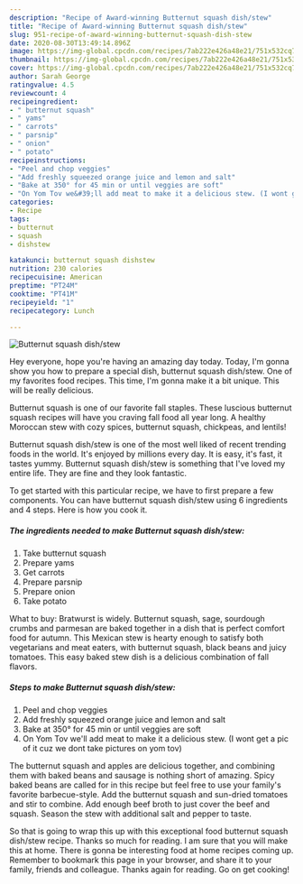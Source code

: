 ```yaml
---
description: "Recipe of Award-winning Butternut squash dish/stew"
title: "Recipe of Award-winning Butternut squash dish/stew"
slug: 951-recipe-of-award-winning-butternut-squash-dish-stew
date: 2020-08-30T13:49:14.896Z
image: https://img-global.cpcdn.com/recipes/7ab222e426a48e21/751x532cq70/butternut-squash-dishstew-recipe-main-photo.jpg
thumbnail: https://img-global.cpcdn.com/recipes/7ab222e426a48e21/751x532cq70/butternut-squash-dishstew-recipe-main-photo.jpg
cover: https://img-global.cpcdn.com/recipes/7ab222e426a48e21/751x532cq70/butternut-squash-dishstew-recipe-main-photo.jpg
author: Sarah George
ratingvalue: 4.5
reviewcount: 4
recipeingredient:
- " butternut squash"
- " yams"
- " carrots"
- " parsnip"
- " onion"
- " potato"
recipeinstructions:
- "Peel and chop veggies"
- "Add freshly squeezed orange juice and lemon and salt"
- "Bake at 350° for 45 min or until veggies are soft"
- "On Yom Tov we&#39;ll add meat to make it a delicious stew. (I wont get a pic of it cuz we dont take pictures on yom tov)"
categories:
- Recipe
tags:
- butternut
- squash
- dishstew

katakunci: butternut squash dishstew 
nutrition: 230 calories
recipecuisine: American
preptime: "PT24M"
cooktime: "PT41M"
recipeyield: "1"
recipecategory: Lunch

---
```



![Butternut squash dish/stew](https://img-global.cpcdn.com/recipes/7ab222e426a48e21/751x532cq70/butternut-squash-dishstew-recipe-main-photo.jpg)

Hey everyone, hope you're having an amazing day today. Today, I'm gonna show you how to prepare a special dish, butternut squash dish/stew. One of my favorites food recipes. This time, I'm gonna make it a bit unique. This will be really delicious.

Butternut squash is one of our favorite fall staples. These luscious butternut squash recipes will have you craving fall food all year long. A healthy Moroccan stew with cozy spices, butternut squash, chickpeas, and lentils!

Butternut squash dish/stew is one of the most well liked of recent trending foods in the world. It's enjoyed by millions every day. It is easy, it's fast, it tastes yummy. Butternut squash dish/stew is something that I've loved my entire life. They are fine and they look fantastic.


To get started with this particular recipe, we have to first prepare a few components. You can have butternut squash dish/stew using 6 ingredients and 4 steps. Here is how you cook it.

<!--inarticleads1-->

##### The ingredients needed to make Butternut squash dish/stew:

1. Take  butternut squash
1. Prepare  yams
1. Get  carrots
1. Prepare  parsnip
1. Prepare  onion
1. Take  potato


What to buy: Bratwurst is widely. Butternut squash, sage, sourdough crumbs and parmesan are baked together in a dish that is perfect comfort food for autumn. This Mexican stew is hearty enough to satisfy both vegetarians and meat eaters, with butternut squash, black beans and juicy tomatoes. This easy baked stew dish is a delicious combination of fall flavors. 

<!--inarticleads2-->

##### Steps to make Butternut squash dish/stew:

1. Peel and chop veggies
1. Add freshly squeezed orange juice and lemon and salt
1. Bake at 350° for 45 min or until veggies are soft
1. On Yom Tov we&#39;ll add meat to make it a delicious stew. (I wont get a pic of it cuz we dont take pictures on yom tov)


The butternut squash and apples are delicious together, and combining them with baked beans and sausage is nothing short of amazing. Spicy baked beans are called for in this recipe but feel free to use your family&#39;s favorite barbecue-style. Add the butternut squash and sun-dried tomatoes and stir to combine. Add enough beef broth to just cover the beef and squash. Season the stew with additional salt and pepper to taste. 

So that is going to wrap this up with this exceptional food butternut squash dish/stew recipe. Thanks so much for reading. I am sure that you will make this at home. There is gonna be interesting food at home recipes coming up. Remember to bookmark this page in your browser, and share it to your family, friends and colleague. Thanks again for reading. Go on get cooking!
